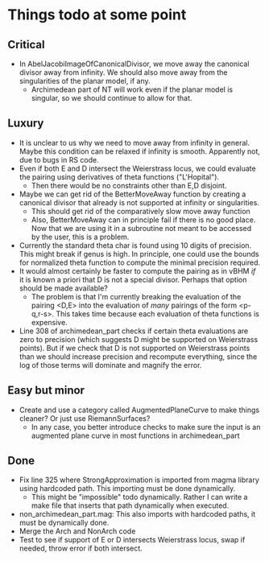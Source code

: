 # Things todo at some point

## Critical

* In AbelJacobiImageOfCanonicalDivisor, we move away the canonical divisor away from infinity. We should also move away from the singularities of the planar model, if any. 
  - Archimedean part of NT will work even if the planar model is singular, so we should continue to allow for that.



## Luxury 

* It is unclear to us why we need to move away from infinity in general. Maybe this condition can be relaxed if infinity is smooth. Apparently not, due to bugs in RS code.
* Even if both E and D intersect the Weierstrass locus, we could evaluate the pairing using derivatives of theta functions ("L'Hopital"). 
  - Then there would be no constraints other than E,D disjoint.
* Maybe we can get rid of the BetterMoveAway function by creating a canonical divisor that already is not supported at infinity or singularities.
  - This should get rid of the comparatively slow move away function
  - Also, BetterMoveAway can in principle fail if there is no good place. Now that we are using it in a subroutine not meant to be accessed by the user, this is a problem.
* Currently the standard theta char is found using 10 digits of precision. This might break if genus is high. In principle, one could use the bounds for normalized theta function to compute the minimal precision required.
* It would almost certainly be faster to compute the pairing as in vBHM *if* it is known a priori that D is not a special divisor. Perhaps that option should be made available?
  - The problem is that I'm currently breaking the evaluation of the pairing <D,E> into the evaluation of *many* pairings of the form <p-q,r-s>. This takes time because each evaluation of theta functions is expensive.
* Line 308 of archimedean_part checks if certain theta evaluations are zero to precision (which suggests D might be supported on Weierstrass points). But if we check that D is not supported on Weierstrass points than we should increase precision and recompute everything, since the log of those terms will dominate and magnify the error.

## Easy but minor

* Create and use a category called AugmentedPlaneCurve to make things cleaner? Or just use RiemannSurfaces? 
  - In any case, you better introduce checks to make sure the input is an augmented plane curve in most functions in archimedean_part

## Done
* Fix line 325 where StrongApproximation is imported from magma library using hardcoded path. This importing must be done dynamically. 
  - This might be "impossible" todo dynamically. Rather I can write a make file that inserts that path dynamically when executed. 
* non_archimedean_part.mag: This also imports with hardcoded paths, it must be dynamically done.
* Merge the Arch and NonArch code
* Test to see if support of E or D intersects Weierstrass locus, swap if needed, throw error if both intersect.
